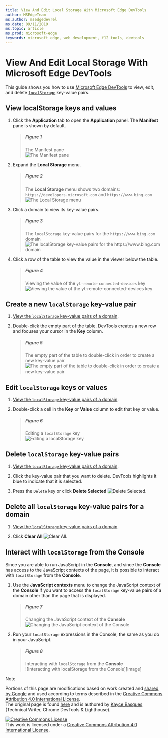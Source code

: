 ```yaml
---
title: View And Edit Local Storage With Microsoft Edge DevTools
author: MSEdgeTeam
ms.author: msedgedevrel
ms.date: 09/11/2019
ms.topic: article
ms.prod: microsoft-edge
keywords: microsoft edge, web development, f12 tools, devtools
---
```

<!-- Copyright 05/29/2019 Kayce Basques 

   Licensed under the Apache License, Version 2.0 (the "License");
   you may not use this file except in compliance with the License.
   You may obtain a copy of the License at

       http://www.apache.org/licenses/LICENSE-2.0

   Unless required by applicable law or agreed to in writing, software
   distributed under the License is distributed on an "AS IS" BASIS,
   WITHOUT WARRANTIES OR CONDITIONS OF ANY KIND, either express or implied.
   See the License for the specific language governing permissions and
   limitations under the License.  -->  





# View And Edit Local Storage With Microsoft Edge DevTools   



This guide shows you how to use [Microsoft Edge DevTools][MicrosoftEdgeDevTools] to view, edit, and delete [`localStorage`][MDNWindowsLocalStorage] key-value pairs.  

## View localStorage keys and values   

1.  Click the **Application** tab to open the **Application** panel.  The **Manifest** pane is shown by default.  
    
    > ##### Figure 1  
    > The Manifest pane  
    > ![The Manifest pane][ImageManifest]  

1.  Expand the **Local Storage** menu.  
    
    > ##### Figure 2  
    > The **Local Storage** menu shows two domains: `https://developers.microsoft.com` and `https://www.bing.com`  
    > ![The Local Storage menu][ImageLocalStorageMenu]  

1.  Click a domain to view its key-value pairs.  
    
    > ##### Figure 3  
    > The `localStorage` key-value pairs for the `https://www.bing.com` domain  
    > ![The localStorage key-value pairs for the https://www.bing.com domain][ImageLocalStorage]  

1.  Click a row of the table to view the value in the viewer below the table.  
    
    > ##### Figure 4  
    > Viewing the value of the `yt-remote-connected-devices` key  
    > ![Viewing the value of the yt-remote-connected-devices key][ImageLocalStorageViewer]  

## Create a new `localStorage` key-value pair   

1.  [View the `localStorage` key-value pairs of a domain](#view-localstorage-keys-and-values).  
1.  Double-click the empty part of the table.  DevTools creates a new row and focuses your cursor in the **Key** column.  
    
    > ##### Figure 5  
    > The empty part of the table to double-click in order to create a new key-value pair  
    > ![The empty part of the table to double-click in order to create a new key-value pair][ImageLocalStorageCreate]  

## Edit `localStorage` keys or values   

1.  [View the `localStorage` key-value pairs of a domain](#view-localstorage-keys-and-values).  
1.  Double-click a cell in the **Key** or **Value** column to edit that key or value.  
    
    > ##### Figure 6  
    > Editing a `localStorage` key  
    > ![Editing a localStorage key][ImageLocalStorageEdit]  

## Delete `localStorage` key-value pairs   

1.  [View the `localStorage` key-value pairs of a domain](#view-localstorage-keys-and-values).  
1.  Click the key-value pair that you want to delete.  DevTools highlights it blue to indicate that it is selected.  

1.  Press the `Delete` key or click **Delete Selected** ![Delete Selected][ImageDeleteIcon].  

## Delete all `localStorage` key-value pairs for a domain   

1.  [View the `localStorage` key-value pairs of a domain](#view-localstorage-keys-and-values).  

1.  Click **Clear All** ![Clear All][ImageClearIcon].  

## Interact with `localStorage` from the Console   

Since you are able to run JavaScript in the **Console**, and since the **Console** has access to the JavaScript contexts of the page, it is possible to interact with `localStorage` from the **Console**.  

1.  Use the **JavaScript contexts** menu to change the JavaScript context of the **Console** if you want to access the `localStorage` key-value pairs of a domain other than the page that is displayed.  
    
    > ##### Figure 7  
    > Changing the JavaScript context of the **Console**  
    > ![Changing the JavaScript context of the Console][ImageJSContext]  

1.  Run your `localStorage` expressions in the Console, the same as you do in your JavaScript.  
    
    > ##### Figure 8  
    > Interacting with `localStorage` from the **Console**  
    > ![Interacting with localStorage from the Console][Image]  

 



<!-- image links -->  

[ImageDeleteIcon]: ../images/shared/delete.msft.png  
[ImageClearIcon]: ../images/shared/clear.msft.png  

[ImageJSContext]: images/js-context.msft.png "Figure 7: Changing the JavaScript context of the Console"  
[ImageLocalStorage]: images/local-storage.msft.png "Figure 3: The localStorage key-value pairs for the https://www.bing.com domain"  
[ImageLocalStorageConsole]: images/local-storage-console.msft.png "Figure 8: Interacting with localStorage from the Console"  
[ImageLocalStorageCreate]: images/local-storage-create.msft.png "Figure 5: The empty part of the table to double-click in order to create a new key-value pair"  
[ImageLocalStorageEdit]: images/local-storage-edit.msft.png "Figure 6: Editing a localStorage key"  
[ImageLocalStorageMenu]: images/local-storage-menu.msft.png "Figure 2: The Local Storage menu"  
[ImageLocalStorageViewer]: images/local-storage-viewer.msft.png "Figure 4: Viewing the value of the yt-remote-connected-devices key"  
[ImageManifest]: images/manifest.msft.png "Figure 1: The Manifest pane"  

<!-- links -->  

[MDNWindowsLocalStorage]: https://developer.mozilla.org/docs/Web/API/Window/localStorage "Window.localStorage | MDN"  
[MicrosoftEdgeDevTools]: ../devtools-guide-chromium.md "Microsoft Edge Developer Tools"  

> [!NOTE]
> Portions of this page are modifications based on work created and [shared by Google][GoogleSitePolicies] and used according to terms described in the [Creative Commons Attribution 4.0 International License][CCA4IL].  
> The original page is found [here](https://developers.google.com/web/tools/chrome-devtools/storage/localstorage) and is authored by [Kayce Basques][KayceBasques] \(Technical Writer, Chrome DevTools & Lighthouse\).  

[![Creative Commons License][CCby4Image]][CCA4IL]  
This work is licensed under a [Creative Commons Attribution 4.0 International License][CCA4IL].  

[CCA4IL]: http://creativecommons.org/licenses/by/4.0  
[CCby4Image]: https://i.creativecommons.org/l/by/4.0/88x31.png  
[GoogleSitePolicies]: https://developers.google.com/terms/site-policies  
[KayceBasques]: https://developers.google.com/web/resources/contributors/kaycebasques  
